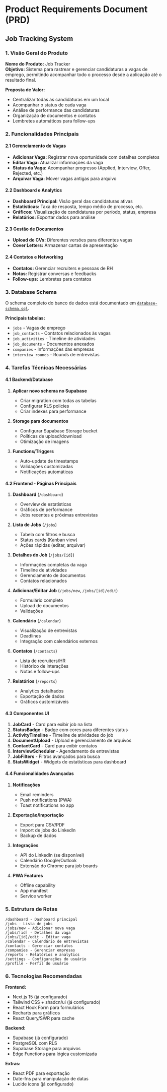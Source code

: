 # Product Requirements Document (PRD)
## Job Tracking System

### 1. Visão Geral do Produto

**Nome do Produto:** Job Tracker  
**Objetivo:** Sistema para rastrear e gerenciar candidaturas a vagas de emprego, permitindo acompanhar todo o processo desde a aplicação até o resultado final.

**Proposta de Valor:**
- Centralizar todas as candidaturas em um local
- Acompanhar o status de cada vaga
- Análise de performance das candidaturas
- Organização de documentos e contatos
- Lembretes automáticos para follow-ups

### 2. Funcionalidades Principais

#### 2.1 Gerenciamento de Vagas
- **Adicionar Vaga:** Registrar nova oportunidade com detalhes completos
- **Editar Vaga:** Atualizar informações da vaga
- **Status da Vaga:** Acompanhar progresso (Applied, Interview, Offer, Rejected, etc.)
- **Arquivar Vaga:** Mover vagas antigas para arquivo

#### 2.2 Dashboard e Analytics
- **Dashboard Principal:** Visão geral das candidaturas ativas
- **Estatísticas:** Taxa de resposta, tempo médio de processo, etc.
- **Gráficos:** Visualização de candidaturas por período, status, empresa
- **Relatórios:** Exportar dados para análise

#### 2.3 Gestão de Documentos
- **Upload de CVs:** Diferentes versões para diferentes vagas
- **Cover Letters:** Armazenar cartas de apresentação

#### 2.4 Contatos e Networking
- **Contatos:** Gerenciar recruiters e pessoas de RH
- **Notas:** Registrar conversas e feedbacks
- **Follow-ups:** Lembretes para contatos


### 3. Database Schema

O schema completo do banco de dados está documentado em [`database-schema.sql`](./database-schema.sql).

**Principais tabelas:**
- `jobs` - Vagas de emprego
- `job_contacts` - Contatos relacionados às vagas
- `job_activities` - Timeline de atividades
- `job_documents` - Documentos anexados
- `companies` - Informações das empresas
- `interview_rounds` - Rounds de entrevistas

### 4. Tarefas Técnicas Necessárias

#### 4.1 Backend/Database
1. **Aplicar novo schema no Supabase**
   - Criar migration com todas as tabelas
   - Configurar RLS policies
   - Criar indexes para performance

2. **Storage para documentos**
   - Configurar Supabase Storage bucket
   - Políticas de upload/download
   - Otimização de imagens

3. **Functions/Triggers**
   - Auto-update de timestamps
   - Validações customizadas
   - Notificações automáticas

#### 4.2 Frontend - Páginas Principais
1. **Dashboard** (`/dashboard`)
   - Overview de estatísticas
   - Gráficos de performance
   - Jobs recentes e próximas entrevistas

2. **Lista de Jobs** (`/jobs`)
   - Tabela com filtros e busca
   - Status cards (Kanban view)
   - Ações rápidas (editar, arquivar)

3. **Detalhes do Job** (`/jobs/[id]`)
   - Informações completas da vaga
   - Timeline de atividades
   - Gerenciamento de documentos
   - Contatos relacionados

4. **Adicionar/Editar Job** (`/jobs/new`, `/jobs/[id]/edit`)
   - Formulário completo
   - Upload de documentos
   - Validações

5. **Calendário** (`/calendar`)
   - Visualização de entrevistas
   - Deadlines
   - Integração com calendários externos

6. **Contatos** (`/contacts`)
   - Lista de recruiters/HR
   - Histórico de interações
   - Notas e follow-ups

7. **Relatórios** (`/reports`)
   - Analytics detalhados
   - Exportação de dados
   - Gráficos customizáveis

#### 4.3 Componentes UI
1. **JobCard** - Card para exibir job na lista
2. **StatusBadge** - Badge com cores para diferentes status
3. **ActivityTimeline** - Timeline de atividades do job
4. **DocumentUpload** - Upload e gerenciamento de arquivos
5. **ContactCard** - Card para exibir contatos
6. **InterviewScheduler** - Agendamento de entrevistas
7. **JobFilters** - Filtros avançados para busca
8. **StatsWidget** - Widgets de estatísticas para dashboard

#### 4.4 Funcionalidades Avançadas
1. **Notificações**
   - Email reminders
   - Push notifications (PWA)
   - Toast notifications no app

2. **Exportação/Importação**
   - Export para CSV/PDF
   - Import de jobs do LinkedIn
   - Backup de dados

3. **Integrações**
   - API do LinkedIn (se disponível)
   - Calendário Google/Outlook
   - Extensão do Chrome para job boards

4. **PWA Features**
   - Offline capability
   - App manifest
   - Service worker

### 5. Estrutura de Rotas

```
/dashboard - Dashboard principal
/jobs - Lista de jobs
/jobs/new - Adicionar nova vaga
/jobs/[id] - Detalhes da vaga
/jobs/[id]/edit - Editar vaga
/calendar - Calendário de entrevistas
/contacts - Gerenciar contatos
/companies - Gerenciar empresas
/reports - Relatórios e analytics
/settings - Configurações do usuário
/profile - Perfil do usuário
```

### 6. Tecnologias Recomendadas

**Frontend:**
- Next.js 15 (já configurado)
- Tailwind CSS + shadcn/ui (já configurado)
- React Hook Form para formulários
- Recharts para gráficos
- React Query/SWR para cache

**Backend:**
- Supabase (já configurado)
- PostgreSQL com RLS
- Supabase Storage para arquivos
- Edge Functions para lógica customizada

**Extras:**
- React PDF para exportação
- Date-fns para manipulação de datas
- Lucide icons (já configurado)